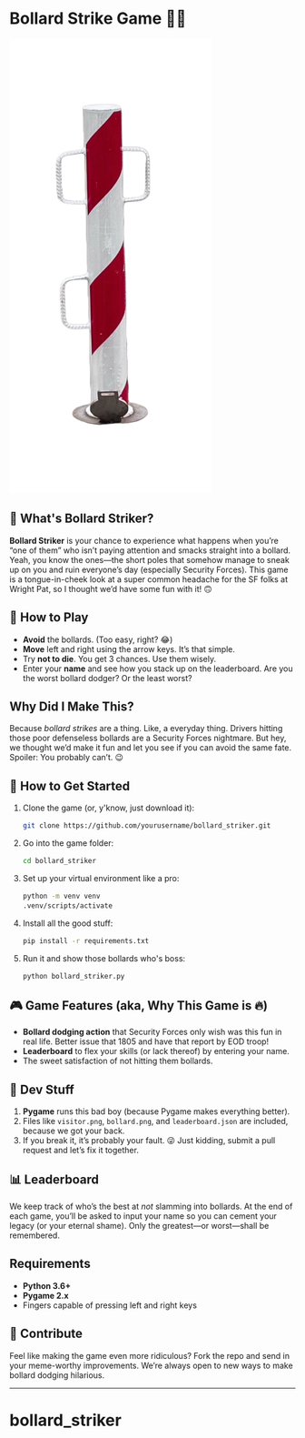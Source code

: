 # Bollard Strike Game 🚗💥

![Bollard Strike Logo](./bollard.png)

## 🛑 What's Bollard Striker? 

**Bollard Striker** is your chance to experience what happens when you’re “one of them” who isn’t paying attention and smacks straight into a bollard. Yeah, you know the ones—the short poles that somehow manage to sneak up on you and ruin everyone’s day (especially Security Forces). This game is a tongue-in-cheek look at a super common headache for the SF folks at Wright Pat, so I thought we’d have some fun with it! 🙃

## 🎯 How to Play

- **Avoid** the bollards. (Too easy, right? 😂)
- **Move** left and right using the arrow keys. It’s that simple.
- Try **not to die**. You get 3 chances. Use them wisely.
- Enter your **name** and see how you stack up on the leaderboard. Are you the worst bollard dodger? Or the least worst?

## Why Did I Make This? 

Because *bollard strikes* are a thing. Like, a everyday thing. Drivers hitting those poor defenseless bollards are a Security Forces nightmare. But hey, we thought we’d make it fun and let you see if you can avoid the same fate. Spoiler: You probably can’t. 😉

## 🚗 How to Get Started

1. Clone the game (or, y'know, just download it):
    ```bash
    git clone https://github.com/yourusername/bollard_striker.git
    ```

2. Go into the game folder:
    ```bash
    cd bollard_striker
    ```

3. Set up your virtual environment like a pro:
    ```bash
    python -m venv venv
    .venv/scripts/activate 
    ```

4. Install all the good stuff:
    ```bash
    pip install -r requirements.txt
    ```

5. Run it and show those bollards who's boss:
    ```bash
    python bollard_striker.py
    ```

## 🎮 Game Features (aka, Why This Game is 🔥)

- **Bollard dodging action** that Security Forces only wish was this fun in real life. Better issue that 1805 and have that report by EOD troop!
- **Leaderboard** to flex your skills (or lack thereof) by entering your name.
- The sweet satisfaction of not hitting them bollards.

## 🤖 Dev Stuff

1. **Pygame** runs this bad boy (because Pygame makes everything better).
2. Files like `visitor.png`, `bollard.png`, and `leaderboard.json` are included, because we got your back.
3. If you break it, it’s probably your fault. 😜 Just kidding, submit a pull request and let’s fix it together.

## 📊 Leaderboard

We keep track of who’s the best at *not* slamming into bollards. At the end of each game, you’ll be asked to input your name so you can cement your legacy (or your eternal shame). Only the greatest—or worst—shall be remembered.

## Requirements

- **Python 3.6+**
- **Pygame 2.x**
- Fingers capable of pressing left and right keys 


## 🙌 Contribute

Feel like making the game even more ridiculous? Fork the repo and send in your meme-worthy improvements. We’re always open to new ways to make bollard dodging hilarious.

---
# bollard_striker

